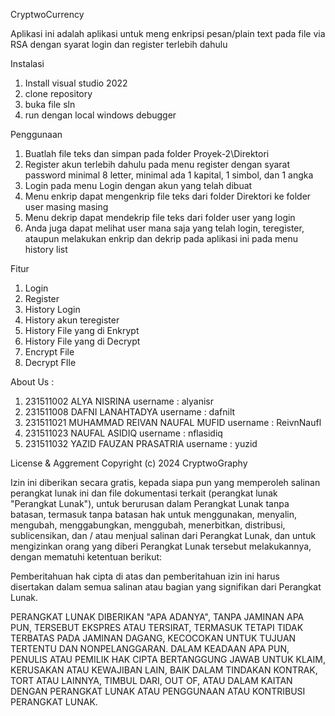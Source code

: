 CryptwoCurrency

  Aplikasi ini adalah aplikasi untuk meng enkripsi pesan/plain text pada file via RSA dengan syarat login dan register terlebih dahulu

Instalasi 
  1. Install visual studio 2022
  2. clone repository
  3. buka file sln
  4. run dengan local windows debugger

Penggunaan
  1. Buatlah file teks dan simpan pada folder Proyek-2\Direktori 
  2. Register akun terlebih dahulu pada menu register 
dengan syarat password minimal 8 letter, minimal ada 1 kapital, 1 simbol, dan 1 angka
  3. Login pada menu Login dengan akun yang telah dibuat
  4. Menu enkrip dapat mengenkrip file teks dari folder Direktori ke folder user masing masing
  5. Menu dekrip dapat mendekrip file teks dari folder user yang login
  6. Anda juga dapat melihat user mana saja yang telah login, teregister, ataupun melakukan enkrip dan dekrip pada aplikasi ini pada menu history list

Fitur 
  1. Login
  2. Register
  3. History Login
  4. History akun teregister
  5. History File yang di Enkrypt
  6. History File yang di Decrypt
  7. Encrypt File
  8. Decrypt FIle

About Us : 
1. 231511002 ALYA NISRINA                 username : alyanisr
2. 231511008 DAFNI LANAHTADYA             username : dafnilt
3. 231511021 MUHAMMAD REIVAN NAUFAL MUFID username : ReivnNaufl
4. 231511023 NAUFAL ASIDIQ                username : nflasidiq
5. 231511032 YAZID FAUZAN PRASATRIA       username : yuzid


License & Aggrement
Copyright (c) 2024 CryptwoGraphy

Izin ini diberikan secara gratis, kepada siapa pun yang memperoleh salinan
perangkat lunak ini dan file dokumentasi terkait (perangkat lunak "Perangkat Lunak"), untuk berurusan
dalam Perangkat Lunak tanpa batasan, termasuk tanpa batasan
hak untuk menggunakan, menyalin, mengubah, menggabungkan, menggubah, menerbitkan,
distribusi, sublicensikan, dan / atau menjual salinan dari Perangkat Lunak,
dan untuk mengizinkan orang yang diberi Perangkat Lunak tersebut
melakukannya, dengan mematuhi ketentuan berikut:

Pemberitahuan hak cipta di atas dan pemberitahuan izin ini harus
disertakan dalam semua salinan atau bagian yang signifikan dari Perangkat Lunak.

PERANGKAT LUNAK DIBERIKAN "APA ADANYA", TANPA JAMINAN APA PUN, TERSEBUT
EKSPRES ATAU TERSIRAT, TERMASUK TETAPI TIDAK TERBATAS PADA JAMINAN
DAGANG, KECOCOKAN UNTUK TUJUAN TERTENTU DAN NONPELANGGARAN.
DALAM KEADAAN APA PUN, PENULIS ATAU PEMILIK HAK CIPTA BERTANGGUNG JAWAB
UNTUK KLAIM, KERUSAKAN ATAU KEWAJIBAN LAIN, BAIK DALAM TINDAKAN KONTRAK,
TORT ATAU LAINNYA, TIMBUL DARI, OUT OF, ATAU DALAM KAITAN DENGAN PERANGKAT LUNAK
ATAU PENGGUNAAN ATAU KONTRIBUSI PERANGKAT LUNAK.
